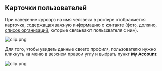 ## Карточки пользователей

При наведение курсора на имя человека в ростере отображается карточка, содержащая важную информацию о контакте (фото, должно, [список организаций](https://kato.im/articles/ru/cheatsheet/#multiple-orgs), которые связывают пользователя с ним).

![clip.png](https://s3.amazonaws.com/kato-share/84ea165578c38656fbf285dfb65da43e2a7c88f2afd5a7e8be8dab687f732c5f/clip.png)

Для того, чтобы увидеть данные своего профиля, пользователю нужно кликнуть на меню в верхнем правом углу и выбрать пункт **My Account**:

![clip.png](https://s3.amazonaws.com/kato-share/30e0ad66b97b891f723b0f87d9129bb95dabf7a3275199b276cfb5b378658d1e/clip.png)
